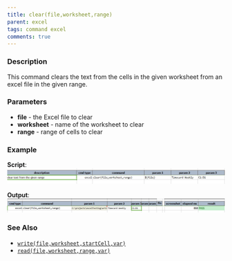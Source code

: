 ```yaml
---
title: clear(file,worksheet,range)
parent: excel
tags: command excel
comments: true
---
```



### Description
This command clears the text from the cells in the given worksheet from an excel file in the given range.


### Parameters
- **file** \- the Excel file to clear
- **worksheet** \- name of the worksheet to clear
- **range** \- range of cells to clear


### Example
**Script**:
![script](image/clear_01.png)

**Output**:
![output](image/clear_02.png)


### See Also
- [`write(file,worksheet,startCell,var)`](write(file,worksheet,startCell,data))
- [`read(file,worksheet,range,var)`](read(file,worksheet,range,var))
